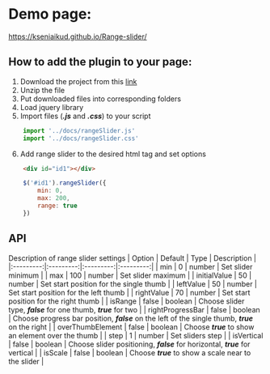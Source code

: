 # Demo page:
https://kseniaikud.github.io/Range-slider/

## How to add the plugin to your page:
1. Download the project from this [link](https://github.com/KseniaIkud/Range-slider/archive/master.zip)
2. Unzip the file 
3. Put downloaded files into corresponding folders 
4. Load jquery library 
5. Import files (***.js*** and ***.css***) to your script
```js
    import '../docs/rangeSlider.js'
    import '../docs/rangeSlider.css'
```

6. Add range slider to the desired html tag and set options
```html
    <div id="id1"></div>
```
```js
    $('#id1').rangeSlider({
        min: 0,
        max: 200,
        range: true
    })
```

## API
Description of range slider settings
| Option | Default | Type | Description |
|:---------:|:---------:|:---------:|:---------:|
| min | 0 | number | Set slider minimum |
| max | 100 | number | Set slider maximum |
| initialValue | 50 | number | Set start position for the single thumb |
| leftValue | 50 | number | Set start position for the left thumb |
| rightValue | 70 | number | Set start position for the right thumb |
| isRange | false | boolean | Choose slider type, ***false*** for one thumb, ***true*** for two |
| rightProgressBar | false | boolean | Choose progress bar position, ***false*** on the left of the single thumb, ***true*** on the right |
| overThumbElement | false | boolean | Choose ***true*** to show an element over the thumb |
| step | 1 | number | Set sliders step |
| isVertical | false | boolean | Choose slider positioning, ***false*** for horizontal, ***true*** for vertical |
| isScale | false | boolean | Choose ***true*** to show a scale near to the slider |
